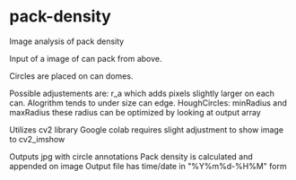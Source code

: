 # pack-density
Image analysis of pack density

Input of a image of can pack from above.

Circles are placed on can domes.

Possible adjustements are:
r_a which adds pixels slightly larger on each can.  Alogrithm tends to under size can edge.
HoughCircles: minRadius and maxRadius
these radius can be optimized by looking at output array

Utilizes cv2 library
Google colab requires slight adjustment to show image to cv2_imshow

Outputs jpg with circle annotations
Pack density is calculated and appended on image
Output file has time/date in "%Y%m%d-%H%M" form
